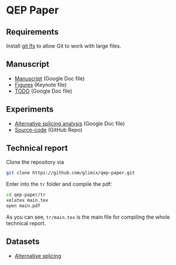 # QEP Paper

## Requirements

Install [git lfs](https://git-lfs.github.com) to allow Git to work
with large files.

## Manuscript

- [Manuscript][Manuscript] (Google Doc file)
- [Figures](figures.key) (Keynote file)
- [TODO][TODO] (Google Doc file)

[TODO]: https://docs.google.com/document/d/1mDhirfAocMKSnjbefFEM5OWU6DWhoQlARX_NrqDh2Cg/edit
[Manuscript]: https://docs.google.com/document/d/1HA6aKhNrYh5xW34g0gtqVkfE5v0E02rYISAQpojsRAM/edit

## Experiments

- [Alternative splicing analysis][Alternative splicing analysis] (Google Doc file)
- [Source-code](https://github.com/glimix/horta-exp) (GitHub Repo)

[Alternative splicing analysis]: https://docs.google.com/document/d/19DvvZVtyyE1RO4Al_OsK83NrMqiU9WvE8MjBOrO65Ac/edit

## Technical report

Clone the repository via
```bash
git clone https://github.com/glimix/qep-paper.git
```

Enter into the `tr` folder and compile the pdf:
```bash
cd qep-paper/tr
xelatex main.tex
open main.pdf
```

As you can see, `tr/main.tex` is the main file for compiling the whole
technical report.

## Datasets

- [Alternative splicing][Alternative splicing]

[Alternative splicing]: https://github.com/glimix/alternative-splicing
